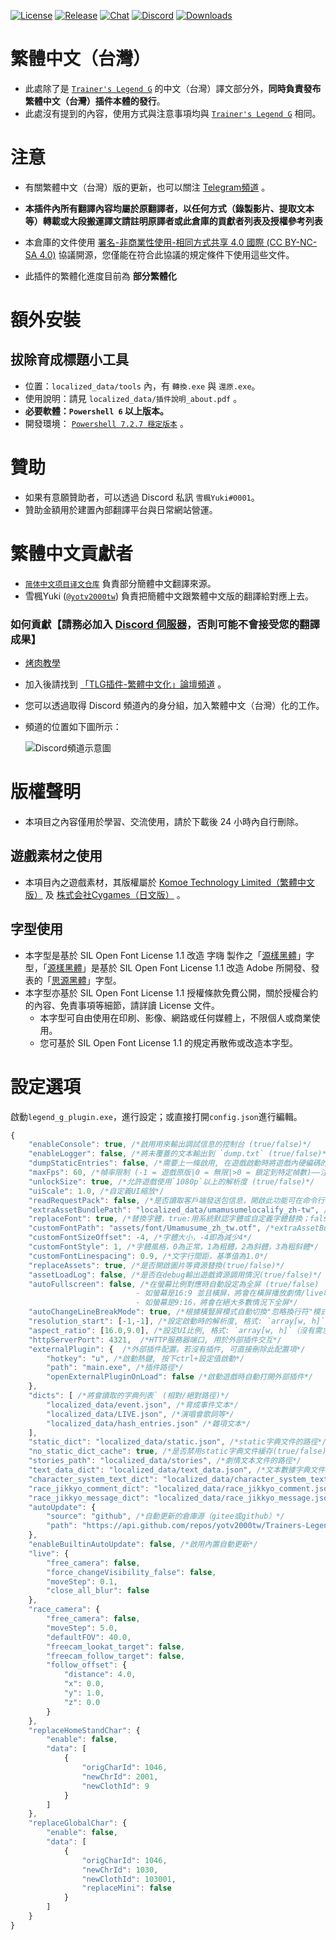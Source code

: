 [![License](https://mirrors.creativecommons.org/presskit/buttons/88x31/svg/by-nc-sa.svg)](https://creativecommons.org/licenses/by-nc-sa/4.0/deed.zh)
[![Release](https://img.shields.io/github/v/release/yotv2000tw/Trainers-Legend-G-TRANS-zh-tw?color=blue&logoColor=white&label=Release&logo=DocuSign)](https://github.com/yotv2000tw/Trainers-Legend-G-TRANS-zh-tw/releases/latest)
[![Chat](https://img.shields.io/badge/Join-QQ%E9%A2%91%E9%81%93-blue?logo=tencent-qq&logoColor=white)](https://qun.qq.com/qqweb/qunpro/share?_wv=3&_wwv=128&inviteCode=1olqdK&from=246610&biz=ka)
[![Discord](https://img.shields.io/discord/811185992198389800?color=blue&label=Discord&logo=Discord&logoColor=white)](https://discord.com/invite/umaconnect)
[![Downloads](https://img.shields.io/github/downloads/yotv2000tw/Trainers-Legend-G-TRANS-zh-tw/total?label=Downloads&logo=Github&color=blue&logoColor=white)](https://github.com/yotv2000tw/Trainers-Legend-G-TRANS-zh-tw/releases/latest)

# 繁體中文（台灣）
- 此處除了是 [`Trainer's Legend G`](https://github.com/MinamiChiwa/Trainers-Legend-G) 的中文（台灣）譯文部分外，**同時負責發布繁體中文（台灣）插件本體的發行**。
- 此處沒有提到的內容，使用方式與注意事項均與 [`Trainer's Legend G`](https://github.com/MinamiChiwa/Trainers-Legend-G) 相同。

# 注意
- 有關繁體中文（台灣）版的更新，也可以關注 [Telegram頻道](https://t.me/TLG_zh_tw/) 。
- **本插件內所有翻譯內容均屬於原翻譯者，以任何方式（錄製影片、提取文本等）轉載或大段搬運譯文請註明原譯者或此倉庫的貢獻者列表及授權參考列表**
- 本倉庫的文件使用 [署名-非商業性使用-相同方式共享 4.0 國際 (CC BY-NC-SA 4.0)](https://creativecommons.org/licenses/by-nc-sa/4.0/deed.zh_TW) 協議開源，您僅能在符合此協議的規定條件下使用這些文件。

- 此插件的繁體化進度目前為 **部分繁體化**

# 額外安裝
## 拔除育成標題小工具
- 位置：`localized_data/tools` 內，有 `轉換.exe` 與 `還原.exe`。
- 使用說明：請見 `localized_data/插件說明_about.pdf` 。
- **必要軟體：`Powershell 6` 以上版本。**
- 開發環境： [`Powershell 7.2.7 穩定版本`](https://github.com/PowerShell/PowerShell/releases/tag/v7.2.7) 。

# 贊助

- 如果有意願贊助者，可以透過 Discord 私訊 `雪楓Yuki#0001`。
- 贊助金額用於建置內部翻譯平台與日常網站營運。

# 繁體中文貢獻者
- [`简体中文项目译文仓库`](https://github.com/MinamiChiwa/Trainers-Legend-G-TRANS) 負責部分簡體中文翻譯來源。
- 雪楓Yuki ([`@yotv2000tw`](https://github.com/yotv2000tw)) 負責把簡體中文跟繁體中文版的翻譯給對應上去。

### 如何貢獻【請務必加入 [Discord 伺服器](https://discord.com/invite/umaconnect)，否則可能不會接受您的翻譯成果】

- [烤肉教學](https://docs.qq.com/doc/DYk1Ia3h4UHRocGVJ)
- 加入後請找到 [「TLG插件-繁體中文化」論壇頻道](https://discord.com/channels/811185992198389800/1030943310799454269) 。
- 您可以透過取得 Discord 頻道內的身分組，加入繁體中文（台灣）化的工作。
- 頻道的位置如下圖所示：

    ![Discord頻道示意圖](https://i.imgur.com/1gCVntG.png)

# 版權聲明

- 本項目之內容僅用於學習、交流使用，請於下載後 24 小時內自行刪除。

## 遊戲素材之使用

- 本項目內之遊戲素材，其版權屬於 [Komoe Technology Limited（繁體中文版）](https://www.komoejoy-sea.com/) 及 [株式会社Cygames（日文版）](https://www.cygames.co.jp/) 。

## 字型使用

- 本字型是基於 SIL Open Font License 1.1 改造 字嗨 製作之「[源樣黑體](https://github.com/ButTaiwan/genyog-font/)」字型，「[源樣黑體](https://github.com/ButTaiwan/genyog-font/)」是基於 SIL Open Font License 1.1 改造 Adobe 所開發、發表的「[思源黑體](https://github.com/adobe-fonts/source-han-sans/)」字型。
- 本字型亦基於 SIL Open Font License 1.1 授權條款免費公開，關於授權合約的內容、免責事項等細節，請詳讀 License 文件。
    - 本字型可自由使用在印刷、影像、網路或任何媒體上，不限個人或商業使用。
    - 您可基於 SIL Open Font License 1.1 的規定再散佈或改造本字型。

# 設定選項

啟動`legend_g_plugin.exe`，進行設定；或直接打開`config.json`進行編輯。
```javascript
{
    "enableConsole": true, /*啟用用來輸出調試信息的控制台 (true/false)*/
    "enableLogger": false, /*將未覆蓋的文本輸出到 `dump.txt` (true/false)*/
    "dumpStaticEntries": false, /*需要上一條啟用, 在遊戲啟動時將遊戲內硬編碼的文本條目輸出到 `dump.txt`*/
    "maxFps": 60, /*幀率限制 (-1 = 遊戲原版|0 = 無限|>0 = 鎖定到特定幀數)——注: 垂直同步已開啟*/
    "unlockSize": true, /*允許遊戲使用`1080p`以上的解析度 (true/false)*/
    "uiScale": 1.0, /*自定義UI縮放*/
    "readRequestPack": false, /*是否讀取客戶端發送包信息，開啟此功能可在命令行中輸入reboot快速重啟遊戲(true/false)*/
    "extraAssetBundlePath": "localized_data/umamusumelocalify_zh-tw", /*圖片等資源替換包的路徑（需要用unity打包，一般情況下請不要改動此項）*/
    "replaceFont": true, /*替換字體，true:用系統默認字體或自定義字體替換；false：使用遊戲原字體*/
    "customFontPath": "assets/font/Umamusume_zh_tw.otf", /*extraAssetBundlePath項設定的資源包內的字體路徑：自定義字體*/
    "customFontSizeOffset": -4, /*字體大小，-4即為減少4*/
    "customFontStyle": 1, /*字體風格，0為正常，1為粗體，2為斜體，3為粗斜體*/
    "customFontLinespacing": 0.9, /*文字行間距，基準值為1.0*/
    "replaceAssets": true, /*是否開啟圖片等資源替換(true/false)*/
    "assetLoadLog": false, /*是否在debug輸出遊戲資源調用情況(true/false)*/
    "autoFullscreen": false, /*在螢幕比例對應時自動設定為全屏 (true/false)
                            - 如螢幕是16:9 並且橫屏，將會在橫屏播放劇情/live時全屏
                            - 如螢幕是9:16，將會在絕大多數情況下全屏*/
    "autoChangeLineBreakMode": true, /*根據橫豎屏模式自動切換"忽略換行符"模式*/
    "resolution_start": [-1,-1], /*設定啟動時的解析度, 格式: `array[w, h]`（[-1,-1]為默認）*/
    "aspect_ratio": [16.0,9.0], /*設定UI比例, 格式: `array[w, h]`（沒有需求可以不填）*/
    "httpServerPort": 4321,  /*HTTP服務器端口, 用於外部插件交互*/
    "externalPlugin": {  /*外部插件配置。若沒有插件, 可直接刪除此配置項*/
        "hotkey": "u", /*啟動熱鍵, 按下ctrl+設定值啟動*/
        "path": "main.exe", /*插件路徑*/
        "openExternalPluginOnLoad": false /*啟動遊戲時自動打開外部插件*/
    },
    "dicts": [ /*將會讀取的字典列表` (相對/絕對路徑)*/
        "localized_data/event.json", /*育成事件文本*/
        "localized_data/LIVE.json", /*演唱會歌詞等*/
        "localized_data/hash_entries.json" /*雜項文本*/
    ],
    "static_dict": "localized_data/static.json", /*static字典文件的路徑*/
    "no_static_dict_cache": true, /*是否禁用static字典文件緩存(true/false)*/
    "stories_path": "localized_data/stories", /*劇情文本文件的路徑*/
    "text_data_dict": "localized_data/text_data.json", /*文本數據字典文件的路徑*/
    "character_system_text_dict": "localized_data/character_system_text.json", /*角色系統文本字典文件的路徑*/
    "race_jikkyo_comment_dict": "localized_data/race_jikkyo_comment.json", /*比賽實況評論字典文件的路徑*/
    "race_jikkyo_message_dict": "localized_data/race_jikkyo_message.json", /*比賽實況信息字典文件的路徑*/ 
    "autoUpdate": {
        "source": "github", /*自動更新的倉庫源（gitee或github）*/
        "path": "https://api.github.com/repos/yotv2000tw/Trainers-Legend-G-TRANS-zh-tw/releases/latest" /*自動更新的抓取地址*/
    },
    "enableBuiltinAutoUpdate": false, /*啟用內置自動更新*/
    "live": {
        "free_camera": false,
        "force_changeVisibility_false": false,
        "moveStep": 0.1,
        "close_all_blur": false
    },
    "race_camera": {
        "free_camera": false,
        "moveStep": 5.0,
        "defaultFOV": 40.0,
        "freecam_lookat_target": false,
        "freecam_follow_target": false,
        "follow_offset": {
            "distance": 4.0,
            "x": 0.0,
            "y": 1.0,
            "z": 0.0
        }
    },
    "replaceHomeStandChar": {
        "enable": false,
        "data": [
            {
                "origCharId": 1046,
                "newChrId": 2001,
                "newClothId": 9
            }
        ]
    },
    "replaceGlobalChar": {
        "enable": false,
        "data": [
            {
                "origCharId": 1046,
                "newChrId": 1030,
                "newClothId": 103001,
                "replaceMini": false
            }
        ]
    }
}
```